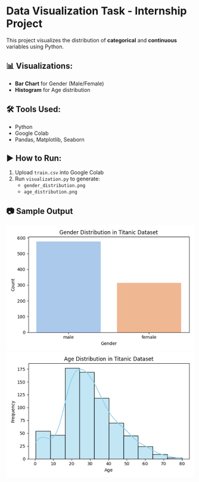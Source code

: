 # Data Visualization Task - Internship Project

This project visualizes the distribution of **categorical** and **continuous** variables using Python.

## 📊 Visualizations:
- **Bar Chart** for Gender (Male/Female)
- **Histogram** for Age distribution

## 🛠 Tools Used:
- Python
- Google Colab
- Pandas, Matplotlib, Seaborn

## ▶️ How to Run:
1. Upload `train.csv` into Google Colab
2. Run `visualization.py` to generate:
   - `gender_distribution.png`
   - `age_distribution.png`

## 📷 Sample Output

![Gender](gender_distribution.png)  
![Age](age_distribution.png)

